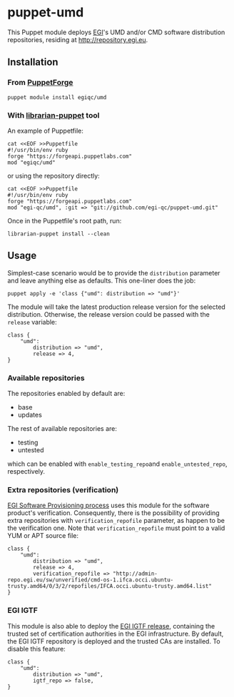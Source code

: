 # puppet-umd

This Puppet module deploys [EGI](https://www.egi.eu/)'s UMD and/or CMD software
distribution repositories, residing at http://repository.egi.eu.

## Installation
### From [PuppetForge](https://forge.puppet.com/)
    puppet module install egiqc/umd
### With [librarian-puppet](http://librarian-puppet.com/) tool
An example of Puppetfile:

    cat <<EOF >>Puppetfile
    #!/usr/bin/env ruby
    forge "https://forgeapi.puppetlabs.com"
    mod "egiqc/umd"

or using the repository directly:

    cat <<EOF >>Puppetfile
    #!/usr/bin/env ruby
    forge "https://forgeapi.puppetlabs.com"
    mod "egi-qc/umd", :git => "git://github.com/egi-qc/puppet-umd.git"

Once in the Puppetfile's root path, run:

    librarian-puppet install --clean

## Usage
Simplest-case scenario would be to provide the `distribution` parameter and
leave anything else as defaults. This one-liner does the job:

    puppet apply -e 'class {"umd": distribution => "umd"}'

The module will take the latest production release version for the selected
distribution. Otherwise, the release version could be passed with the
`release` variable:

    class {
        "umd":
            distribution => "umd",
            release => 4,
    }

### Available repositories
The repositories enabled by default are:
  - base
  - updates

The rest of available repositories are:
  - testing
  - untested

which can be enabled with `enable_testing_repo`and `enable_untested_repo`,
respectively.

### Extra repositories (verification)
[EGI Software Provisioning process](https://wiki.egi.eu/wiki/Software_Provisioning_Process)
uses this module for the software product's verification. Consequently, there
is the possibility of providing extra repositories with `verification_repofile`
parameter, as happen to be the verification one. Note that
`verification_repofile` must point to a valid YUM or APT source file:

    class {
        "umd":
            distribution => "umd",
            release => 4,
            verification_repofile => "http://admin-repo.egi.eu/sw/unverified/cmd-os-1.ifca.occi.ubuntu-trusty.amd64/0/3/2/repofiles/IFCA.occi.ubuntu-trusty.amd64.list"
    }
### EGI IGTF
This module is also able to deploy the [EGI IGTF release](https://wiki.egi.eu/wiki/EGI_IGTF_Release),
containing the trusted set of certification authorities in the EGI
infrastructure. By default, the EGI IGTF repository is deployed and the trusted
CAs are installed. To disable this feature:

    class {
        "umd":
            distribution => "umd",
            igtf_repo => false,
    }


